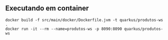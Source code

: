 ## Executando em container
```
docker build -f src/main/docker/Dockerfile.jvm -t quarkus/produtos-ws .
docker run -it --rm --name=produtos-ws -p 8090:8090 quarkus/produtos-ws
```
